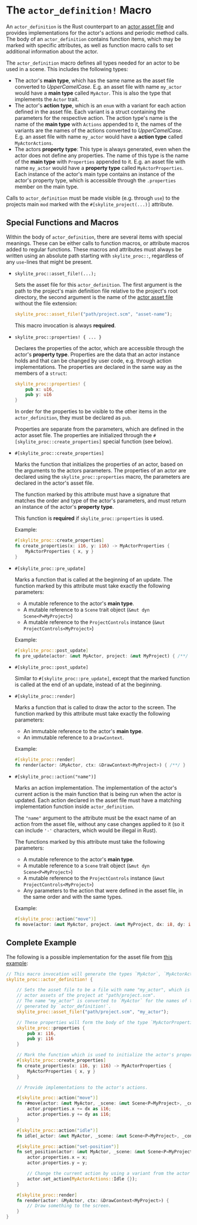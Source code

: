 # The `actor_definition!` Macro

An `actor_definition` is the Rust counterpart to an [actor asset file](actor_assets.md) and provides implementations for the actor's actions and periodic method calls. The body of an `actor_definition` contains function items, which may be marked with specific attributes, as well as function macro calls to set additional information about the actor.

The `actor_definition` macro defines all types needed for an actor to be used in a scene. This includes the following types:

- The actor's **main type**, which has the same name as the asset file converted to *UpperCamelCase*. E.g. an asset file with name `my_actor` would have a **main type** called `MyActor`. This is also the type that implements the `Actor` trait.
- The actor's **action type**, which is an `enum` with a variant for each action defined in the asset file. Each variant is a struct containing the parameters for the respective action. The action type's name is the name of the **main type** with `Actions` appended to it, the names of the variants are the names of the actions converted to *UpperCamelCase*. E.g. an asset file with name `my_actor` would have a **action type** called `MyActorActions`.
- The actors **property type**: This type is always generated, even when the actor does not define any properties. The name of this type is the name of the **main type** with `Properties` appended to it. E.g. an asset file with name `my_actor` would have a **property type** called `MyActorProperties`. Each instance of the actor's main type contains an instance of the actor's property type, which is accessible through the `.properties` member on the main type.

Calls to `actor_definition` must be made visible (e.g. through `use`) to the projects main `mod` marked with the `#[skylite_project(...)]` attribute.

## Special Functions and Macros

Within the body of `actor_definition`, there are several items with special meanings. These can be either calls to function macros, or attribute macros added to regular functions. These macros and attributes must always be written using an absolute path starting with `skylite_proc::`, regardless of any `use`-lines that might be present.

- `skylite_proc::asset_file!(...);`

  Sets the asset file for this `actor_definition`. The first argument is the path to the project's main definition file relative to the project's root directory, the second argument is the name of the [actor asset file](actor_assets.md) without the file extension:

  ```rust
  skylite_proc::asset_file!("path/project.scm", "asset-name");
  ```

  This macro invocation is always **required**.

- `skylite_proc::properties! { ... }`

  Declares the properties of the actor, which are accessible through the actor's **property type**. Properties are the data that an actor instance holds and that can be changed by user code, e.g. through action implementations. The properties are declared in the same way as the members of a `struct`:

  ```rust
  skylite_proc::properties! {
      pub x: u16,
      pub y: u16
  }
  ```

  In order for the properties to be visible to the other items in the `actor_definition`, they must be declared as `pub`.

  Properties are separate from the parameters, which are defined in the actor asset file. The properties are initialized through the `#[skylite_proc::create_properties]` special function (see below).

- `#[skylite_proc::create_properties]`

  Marks the function that initializes the properties of an actor, based on the arguments to the actors parameters. The properties of an actor are declared using the `skylite_proc::properties` macro, the parameters are declared in the actor's asset file.

  The function marked by this attribute must have a signature that matches the order and type of the actor's parameters, and must return an instance of the actor's **property type**.

  This function is **required** if `skylite_proc::properties` is used.

  Example:
  ```rust
  #[skylite_proc::create_properties]
  fn create_properties(x: i16, y: i16) -> MyActorProperties {
      MyActorProperties { x, y }
  }
  ```

- `#[skylite_proc::pre_update]`

  Marks a function that is called at the beginning of an update. The function marked by this attribute must take exactly the following parameters:
  - A mutable reference to the actor's **main type**.
  - A mutable reference to a `Scene` trait object (`&mut dyn Scene<P=MyProject>`)
  - A mutable reference to the `ProjectControls` instance (`&mut ProjectControls<MyProject>`)

  Example:
  ```rust
  #[skylite_proc::post_update]
  fn pre_update(actor: &mut MyActor, project: &mut MyProject) { /**/ }
  ```

- `#[skylite_proc::post_update]`

  Similar to `#[skylite_proc::pre_update]`, except that the marked function is called at the end of an update, instead of at the beginning.

- `#[skylite_proc::render]`

  Marks a function that is called to draw the actor to the screen. The function marked by this attribute must take exactly the following parameters:
  - An immutable reference to the actor's **main type**.
  - An immutable reference to a `DrawContext`.

  Example:
  ```rust
  #[skylite_proc::render]
  fn render(actor: &MyActor, ctx: &DrawContext<MyProject>) { /**/ }
  ```

- `#[skylite_proc::action("name")]`

  Marks an action implementation. The implementation of the actor's current action is the main function that is being run when the actor is updated. Each action declared in the asset file must have a matching implementation function inside `actor_definition`.

  The `"name"` argument to the attribute must be the exact name of an action from the asset file, without any case changes applied to it (so it can include `'-'` characters, which would be illegal in Rust).

  The functions marked by this attribute must take the following parameters:
  - A mutable reference to the actor's **main type**.
  - A mutable reference to a `Scene` trait object (`&mut dyn Scene<P=MyProject>`)
  - A mutable reference to the `ProjectControls` instance (`&mut ProjectControls<MyProject>`)
  - Any parameters to the action that were defined in the asset file, in the same order and with the same types.

  Example:
  ```rust
  #[skylite_proc::action("move")]
  fn move(actor: &mut MyActor, project. &mut MyProject, dx: i8, dy: i8) { /**/ }
  ```

## Complete Example

The following is a possible implementation for the asset file from [this example](actor_assets.md#complete-example):

```rust
// This macro invocation will generate the types `MyActor`, `MyActorActions` and `MyActorProperties`.
skylite_proc::actor_definition! {

    // Sets the asset file to be a file with name "my_actor", which is part of the
    // actor assets of the project at "path/project.scm".
    // The name "my_actor" is converted to `MyActor` for the names of the types
    // generated by `actor_definition!`.
    skylite_proc::asset_file!("path/project.scm", "my_actor");

    // These properties will form the body of the type `MyActorProperties`
    skylite_proc::properties {
        pub x: i16,
        pub y: i16
    }

    // Mark the function which is used to initialize the actor's properties from its parameters.
    #[skylite_proc::create_properties]
    fn create_properties(x: i16, y: i16) -> MyActorProperties {
        MyActorProperties { x, y }
    }

    // Provide implementations to the actor's actions.

    #[skylite_proc::action("move")]
    fn r#move(actor: &mut MyActor, _scene: &mut Scene<P=MyProject>, _controls: &mut ProjectControls<MyProject>, dx: i8, dy: i8) {
        actor.properties.x += dx as i16;
        actor.properties.y += dy as i16;
    }

    #[skylite_proc::action("idle")]
    fn idle(_actor: &mut MyActor, _scene: &mut Scene<P=MyProject>, _controls: &mut ProjectControls<MyProject>) {}

    #[skylite_proc::action("set-position")]
    fn set_position(actor: &mut MyActor, _scene: &mut Scene<P=MyProject>, _controls: &mut ProjectControls<MyProject>, x: i16, y: i16) {
        actor.properties.x = x;
        actor.properties.y = y;

        // Change the current action by using a variant from the actor's action type.
        actor.set_action(MyActorActions::Idle {});
    }

    #[skylite_proc::render]
    fn render(actor: &MyActor, ctx: &DrawContext<MyProject>) {
        // Draw something to the screen.
    }
}
```
